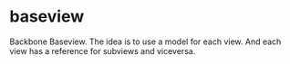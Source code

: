 baseview
========

Backbone Baseview. The idea is to use a model for each view. And each view has a reference for subviews and viceversa.
